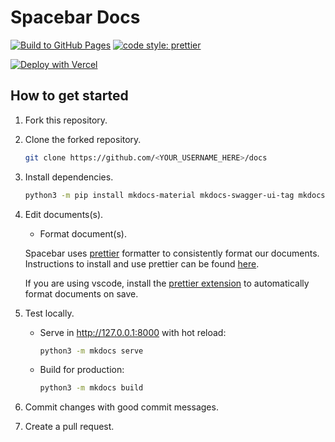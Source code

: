 # Spacebar Docs

[![Build to GitHub Pages](https://github.com/spacebarchat/docs/actions/workflows/build.yml/badge.svg)](https://github.com/spacebarchat/docs/actions/workflows/build.yml) [![code style: prettier](https://img.shields.io/badge/code_style-prettier-ff69b4.svg)](https://github.com/prettier/prettier)

[![Deploy with Vercel](https://vercel.com/button)](https://vercel.com/new/clone?repository-url=https://github.com/spacebarchat/docs)

## How to get started

1. Fork this repository.
2. Clone the forked repository.

    ```bash
    git clone https://github.com/<YOUR_USERNAME_HERE>/docs
    ```

3. Install dependencies.

    ```bash
    python3 -m pip install mkdocs-material mkdocs-swagger-ui-tag mkdocs-section-index mkdocs-macros-plugin
    ```

4. Edit documents(s).

    - Format document(s).

    Spacebar uses [prettier](https://prettier.io) formatter to consistently format our documents. Instructions to install and use prettier can be found [here](https://prettier.io/docs/en/install.html).

    If you are using vscode, install the [prettier extension](https://marketplace.visualstudio.com/items?itemName=esbenp.prettier-vscode) to automatically format documents on save.

5. Test locally.

    - Serve in <http://127.0.0.1:8000> with hot reload:

        ```bash
        python3 -m mkdocs serve
        ```

    - Build for production:

        ```bash
        python3 -m mkdocs build
        ```

6. Commit changes with good commit messages.
7. Create a pull request.

